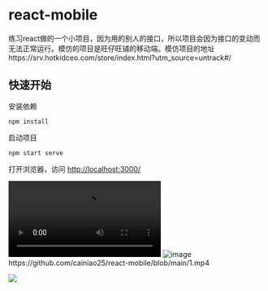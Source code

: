 # react-mobile
练习react做的一个小项目，因为用的别人的接口，所以项目会因为接口的变动而无法正常运行。模仿的项目是旺仔旺铺的移动端。模仿项目的地址https://srv.hotkidceo.com/store/index.html?utm_source=untrack#/

## 快速开始

安装依赖
```shell
npm install
```

启动项目
```shell
npm start serve
```

打开浏览器，访问 [http://localhost:3000/](http://localhost:3000)

<video src="https://github.com/cainiao25/react-mobile/blob/main/1.mp4"></video>
![image]([https://github.com/xuqian1994/HorizontalRuler/blob/master/app/src/main/screenshot/ruler.gif](https://github.com/cainiao25/react-mobile/blob/main/1.mp4))
https://github.com/cainiao25/react-mobile/blob/main/1.mp4

![](https://oscimg.oschina.net/oscnet/up-937a63d5e13869c40e6f1437452171d8235.png)
